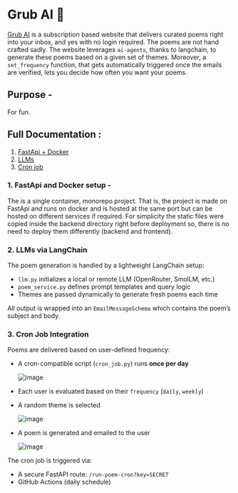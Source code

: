 # Grub AI 💌

[Grub AI](https://grub-poem-ai.onrender.com/) is a subscription based website that delivers curated poems right into your inbox, and yes with no login required. The poems are not hand crafted sadly. The website leverages `ai-agents`, thanks to langchain, to generate these poems based on a given set of themes.
Moreover, a `set_frequency` function, that gets automatically triggered once the emails are verified, lets you decide how often you want your poems.

## Purpose -

For fun.

## Full Documentation :

1. [FastApi + Docker](#1-fastapi-and-docker-setup)
2. [LLMs]((#2-llms-via-langchain))
3. [Cron job](#3-cron-job-integration)

### 1. FastApi and Docker setup -

The is a single container, monorepo project. That is, the project is made on FastApi and runs on docker and is hosted at the same port but can be hosted on different services if required.
For simplicity the static files were copied inside the backend directory right before deployment so, there is no need to deploy them differently (backend and frontend). 

### 2. LLMs via LangChain

The poem generation is handled by a lightweight LangChain setup:

- `llm.py` initializes a local or remote LLM (OpenRouter, SmolLM, etc.)
- `poem_service.py` defines prompt templates and query logic
- Themes are passed dynamically to generate fresh poems each time

All output is wrapped into an `EmailMessageSchema` which contains the poem’s subject and body.

### 3. Cron Job Integration

Poems are delivered based on user-defined frequency:

- A cron-compatible script (`cron_job.py`) runs **once per day**

  ![image](https://github.com/user-attachments/assets/8bcca6df-544d-4d54-b624-86bef06b2fa3)


- Each user is evaluated based on their `frequency` (`daily`, `weekly`)
- A random theme is selected

  ![image](https://github.com/user-attachments/assets/dfda458e-6aac-4969-974a-370c6c9a8269)
  
- A poem is generated and emailed to the user

  ![image](https://github.com/user-attachments/assets/d53fbb0a-d543-4931-8c65-c40fda481920)





The cron job is triggered via:

- A secure FastAPI route: `/run-poem-cron?key=SECRET`
- GitHub Actions (daily schedule)
